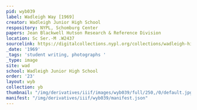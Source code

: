```yaml
---
pid: wyb039
label: Wadleigh Way [1969]
creator: Wadleigh Junior High School
respository: NYPL, Schomburg Center
papers: Jean Blackwell Hutson Research & Reference Division
location: Sc Ser.-M .W2437
sourcelink: https://digitalcollections.nypl.org/collections/wadleigh-high-school-yearbooks#/?tab=navigation
_date: '1969'
_tags: 'student writing, photographs '
_type: image
site: wad
school: Wadleigh Junior High School
order: '23'
layout: wyb
collection: yb
thumbnail: "/img/derivatives/iiif/images/wyb039/full/250,/0/default.jpg"
manifest: "/img/derivatives/iiif/wyb039/manifest.json"
---
```

